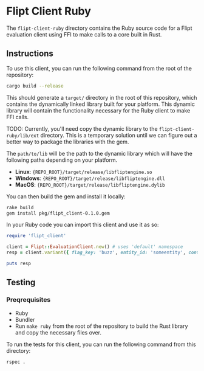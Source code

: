 # Flipt Client Ruby

The `flipt-client-ruby` directory contains the Ruby source code for a Flipt evaluation client using FFI to make calls to a core built in Rust.

## Instructions

To use this client, you can run the following command from the root of the repository:

```bash
cargo build --release
```

This should generate a `target/` directory in the root of this repository, which contains the dynamically linked library built for your platform. This dynamic library will contain the functionality necessary for the Ruby client to make FFI calls.

TODO: Currently, you'll need copy the dynamic library to the `flipt-client-ruby/lib/ext` directory. This is a temporary solution until we can figure out a better way to package the libraries with the gem.

The `path/to/lib` will be the path to the dynamic library which will have the following paths depending on your platform.

- **Linux**: `{REPO_ROOT}/target/release/libfliptengine.so`
- **Windows**: `{REPO_ROOT}/target/release/libfliptengine.dll`
- **MacOS**: `{REPO_ROOT}/target/release/libfliptengine.dylib`

You can then build the gem and install it locally:

```bash
rake build
gem install pkg/flipt_client-0.1.0.gem
```

In your Ruby code you can import this client and use it as so:

```ruby
require 'flipt_client'

client = Flipt::EvaluationClient.new() # uses 'default' namespace
resp = client.variant({ flag_key: 'buzz', entity_id: 'someentity', context: { fizz: 'buzz' } })

puts resp
```

## Testing

### Preqrequisites

- Ruby
- Bundler
- Run `make ruby` from the root of the repository to build the Rust library and copy the necessary files over.

To run the tests for this client, you can run the following command from this directory:

```bash
rspec .
```
